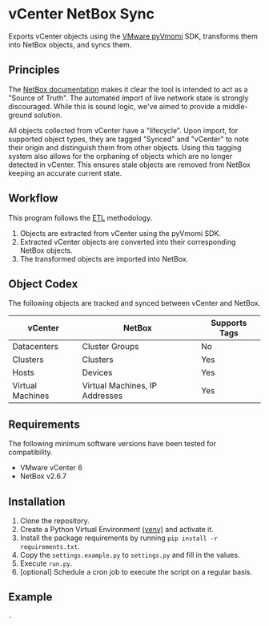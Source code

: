 # vCenter NetBox Sync

Exports vCenter objects using the [VMware pyVmomi](https://github.com/vmware/pyvmomi) SDK, transforms them into NetBox objects, and syncs them.

## Principles

The [NetBox documentation](https://netbox.readthedocs.io/en/stable/#serve-as-a-source-of-truth) makes it clear the tool is intended to act as a "Source of Truth". The automated import of live network state is strongly discouraged. While this is sound logic, we've aimed to provide a middle-ground solution.

All objects collected from vCenter have a "lifecycle". Upon import, for supported object types, they are tagged "Synced" and "vCenter" to note their origin and distinguish them from other objects. Using this tagging system also allows for the orphaning of objects which are no longer detected in vCenter. This ensures stale objects are removed from NetBox keeping an accurate current state.

## Workflow

This program follows the [ETL](https://en.wikipedia.org/wiki/Extract,_transform,_load) methodology.

1. Objects are extracted from vCenter using the pyVmomi SDK.
2. Extracted vCenter objects are converted into their corresponding NetBox objects.
3. The transformed objects are imported into NetBox.

## Object Codex

The following objects are tracked and synced between vCenter and NetBox.

| vCenter          | NetBox                         | Supports Tags |
|------------------|--------------------------------|---------------|
| Datacenters      | Cluster Groups                 | No            |
| Clusters         | Clusters                       | Yes           |
| Hosts            | Devices                        | Yes           |
| Virtual Machines | Virtual Machines, IP Addresses | Yes           |

## Requirements

The following minimum software versions have been tested for compatibility.

* VMware vCenter 6
* NetBox v2.6.7

## Installation

1. Clone the repository.
2. Create a Python Virtual Environment [(venv)](https://docs.python.org/3/library/venv.html) and activate it.
3. Install the package requirements by running `pip install -r requirements.txt`.
4. Copy the `settings.example.py` to `settings.py` and fill in the values.
5. Execute `run.py`.
6. [optional] Schedule a cron job to execute the script on a regular basis.

## Example

```
.
```
